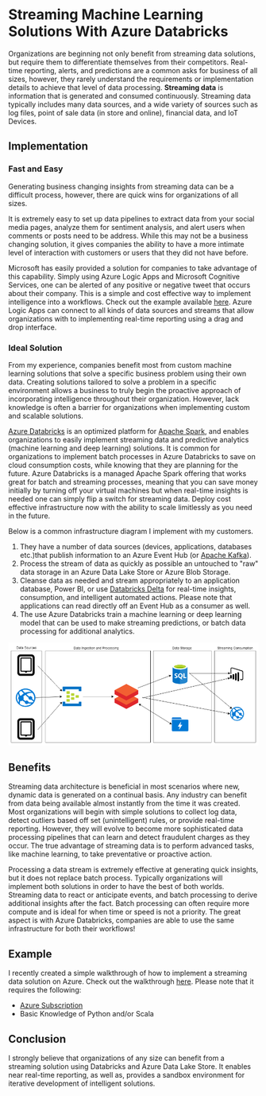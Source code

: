# Streaming Machine Learning Solutions With Azure Databricks

Organizations are beginning not only benefit from streaming data solutions, but require them to differentiate themselves from their competitors.  Real-time reporting, alerts, and predictions are a common asks for business of all sizes, however, they rarely understand the requirements or implementation details to achieve that level of data processing.  **Streaming data** is information that is generated and consumed continuously. Streaming data typically includes many data sources, and a wide variety of sources such as log files, point of sale data (in store and online), financial data, and IoT Devices. 

## Implementation
### Fast and Easy
Generating business changing insights from streaming data can be a difficult process, however, there are quick wins for organizations of all sizes. 

It is extremely easy to set up data pipelines to extract data from your social media pages, analyze them for sentiment analysis, and alert users when comments or posts need to be address. While this may not be a business changing solution, it gives companies the ability to have a more intimate level of interaction with customers or users that they did not have before. 

Microsoft has easily provided a solution for companies to take advantage of this capability. Simply using Azure Logic Apps and Microsoft Cognitive Services, one can be alerted of any positive or negative tweet that occurs about their company. This is a simple and cost effective way to implement intelligence into a workflows. Check out the example available [here](https://blogs.msdn.microsoft.com/deeperinsights/2017/07/12/how-to-measure-twitter-sentiment-with-azure-logic-apps-sql-database-and-power-bi/). Azure Logic Apps can connect to all kinds of data sources and streams that allow organizations with to implementing real-time reporting using a drag and drop interface.  

### Ideal Solution  
From my experience, companies benefit most from custom machine learning solutions that solve a specific business problem using their own data. Creating solutions tailored to solve a problem in a specific environment allows a business to truly begin the proactive approach of incorporating intelligence throughout their organization. However, lack knowledge is often a barrier for organizations when implementing custom and scalable solutions. 

[Azure Databricks](https://azure.microsoft.com/en-us/services/databricks/) is an optimized platform for [Apache Spark](https://spark.apache.org/), and enables organizations to easily implement streaming data and predictive analytics (machine learning and deep learning) solutions. It is common for organizations to implement batch processes in Azure Databricks to save on cloud consumption costs, while knowing that they are planning for the future. Azure Databricks is a managed Apache Spark offering that works great for batch and streaming processes, meaning that you can save money initially by turning off your virtual machines but when real-time insights is needed one can simply flip a switch for streaming data. Deploy cost effective infrastructure now with the ability to scale limitlessly as you need in the future. 

Below is a common infrastructure diagram I implement with my customers.  
1. They have a number of data sources (devices, applications, databases etc.)that publish information to an Azure Event Hub (or [Apache Kafka](https://kafka.apache.org/)). 
1. Process the stream of data as quickly as possible an untouched to "raw" data storage in an Azure Data Lake Store or Azure Blob Storage. 
1. Cleanse data as needed and stream appropriately to an application database, Power BI, or use [Databricks Delta](https://docs.databricks.com/delta/index.html) for real-time insights, consumption, and intelligent automated actions. Please note that applications can read directly off an Event Hub as a consumer as well.     
1. The use Azure Databricks train a machine learning or deep learning model that can be used to make streaming predictions, or batch data processing for additional analytics. 

![](imgs/Streaming%20Data.png)


## Benefits
Streaming data architecture is beneficial in most scenarios where new, dynamic data is generated on a continual basis. Any industry can benefit from data being available almost instantly from the time it was created. Most organizations will begin with simple solutions to collect log data, detect outliers based off set (unintelligent) rules, or provide real-time reporting. However, they will evolve to become more sophisticated data processing pipelines that can learn and detect fraudulent charges as they occur. The true advantage of streaming data is to perform advanced tasks, like machine learning, to take preventative or proactive action. 

Processing a data stream is extremely effective at generating quick insights, but it does not replace batch process. Typically organizations will implement both solutions in order to have the best of both worlds. Streaming data to react or anticipate events, and batch processing to derive additional insights after the fact. Batch processing can often require more compute and is ideal for when time or speed is not a priority. The great aspect is with Azure Databricks, companies are able to use the same infrastructure for both their workflows!   

## Example
I recently created a simple walkthrough of how to implement a streaming data solution on Azure. Check out the walkthrough [here](https://github.com/ryanchynoweth44/StreamingExampleDatabricks). Please note that it requires the following:

 - [Azure Subscription](https://azure.microsoft.com/en-us/free/search/?&OCID=AID719825_SEM_KX8R84uR&lnkd=Bing_Azure_Brand&msclkid=6e706d7f2c60158ed7103168c2415255&dclid=CNmloKvCp98CFVJgwQodwMcKKQ)
 - Basic Knowledge of Python and/or Scala

 ## Conclusion
 I strongly believe that organizations of any size can benefit from a streaming solution using Databricks and Azure Data Lake Store. It enables near real-time reporting, as well as, provides a sandbox environment for iterative development of intelligent solutions. 